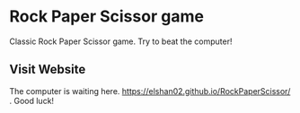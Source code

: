 # Rock Paper Scissor game
Classic Rock Paper Scissor game. Try to beat the computer! 
## Visit Website
The computer is waiting here. https://elshan02.github.io/RockPaperScissor/ . 
Good luck!
